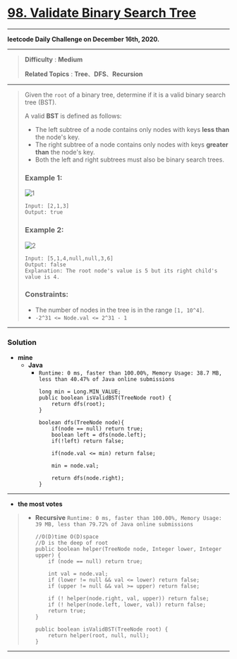 # [98. Validate Binary Search Tree](https://leetcode.com/problems/validate-binary-search-tree/)

---

**leetcode Daily Challenge on December 16th, 2020.**

---

> **Difficulty** : **Medium**
>
> **Related Topics** : **Tree**、**DFS**、**Recursion**

---

> Given the `root` of a binary tree, determine if it is a valid binary search tree (BST).
>
> A valid **BST** is defined as follows:
> * The left subtree of a node contains only nodes with keys **less than** the node's key.
> * The right subtree of a node contains only nodes with keys **greater than** the node's key.
> * Both the left and right subtrees must also be binary search trees.
>
>
> ### Example 1:
> ![1](https://assets.leetcode.com/uploads/2020/12/01/tree1.jpg)
> ```
> Input: [2,1,3]
> Output: true
> ```
>
> ### Example 2:
> ![2](https://assets.leetcode.com/uploads/2020/12/01/tree2.jpg)
> ```
> Input: [5,1,4,null,null,3,6]
> Output: false
> Explanation: The root node's value is 5 but its right child's value is 4.
> ```
>
> ### Constraints:
> * The number of nodes in the tree is in the range `[1, 10^4]`.
> * `-2^31 <= Node.val <= 2^31 - 1`

---


### Solution
* **mine**
  * **Java**
    * `Runtime: 0 ms, faster than 100.00%, Memory Usage: 38.7 MB, less than 40.47% of Java online submissions`
      ```
      long min = Long.MIN_VALUE;
      public boolean isValidBST(TreeNode root) {
          return dfs(root);
      }

      boolean dfs(TreeNode node){
          if(node == null) return true;
          boolean left = dfs(node.left);
          if(!left) return false;

          if(node.val <= min) return false;

          min = node.val;

          return dfs(node.right);
      }
      ```

---


* **the most votes**
>  * **Recursive** `Runtime: 0 ms, faster than 100.00%, Memory Usage: 39 MB, less than 79.72% of Java online submissions`
>    ```
>    //O(D)time O(D)space
>    //D is the deep of root
>    public boolean helper(TreeNode node, Integer lower, Integer upper) {
>        if (node == null) return true;
>
>        int val = node.val;
>        if (lower != null && val <= lower) return false;
>        if (upper != null && val >= upper) return false;
>
>        if (! helper(node.right, val, upper)) return false;
>        if (! helper(node.left, lower, val)) return false;
>        return true;
>    }
>
>    public boolean isValidBST(TreeNode root) {
>        return helper(root, null, null);
>    }
>    ```

---


